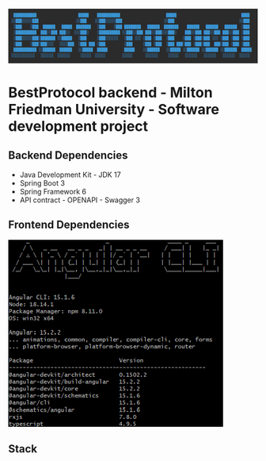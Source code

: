 ![img.png](img.png)

# BestProtocol backend - Milton Friedman University - Software development project

## Backend Dependencies

- Java Development Kit - JDK 17
- Spring Boot 3
- Spring Framework 6
- API contract - OPENAPI - Swagger 3

## Frontend Dependencies

![img_2.png](img_2.png)

## Stack

